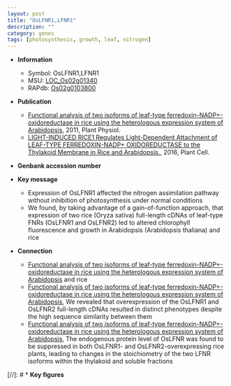 ```yaml
---
layout: post
title: "OsLFNR1,LFNR1"
description: ""
category: genes
tags: [photosynthesis, growth, leaf, nitrogen]
---
```


* **Information**  
    + Symbol: OsLFNR1,LFNR1  
    + MSU: [LOC_Os02g01340](http://rice.plantbiology.msu.edu/cgi-bin/ORF_infopage.cgi?orf=LOC_Os02g01340)  
    + RAPdb: [Os02g0103800](http://rapdb.dna.affrc.go.jp/viewer/gbrowse_details/irgsp1?name=Os02g0103800)  

* **Publication**  
    + [Functional analysis of two isoforms of leaf-type ferredoxin-NADP+-oxidoreductase in rice using the heterologous expression system of Arabidopsis](http://www.ncbi.nlm.nih.gov/pubmed?term=Functional+analysis+of+two+isoforms+of+leaf-type+ferredoxin-NADP+-oxidoreductase+in+rice+using+the+heterologous+expression+system+of+Arabidopsis%5BTitle%5D), 2011, Plant Physiol.
    + [LIGHT-INDUCED RICE1 Regulates Light-Dependent Attachment of LEAF-TYPE FERREDOXIN-NADP+ OXIDOREDUCTASE to the Thylakoid Membrane in Rice and Arabidopsis.](http://www.ncbi.nlm.nih.gov/pubmed?term=LIGHT-INDUCED+RICE1+Regulates+Light-Dependent+Attachment+of+LEAF-TYPE+FERREDOXIN-NADP++OXIDOREDUCTASE+to+the+Thylakoid+Membrane+in+Rice+and+Arabidopsis.%5BTitle%5D), 2016, Plant Cell.

* **Genbank accession number**  

* **Key message**  
    + Expression of OsLFNR1 affected the nitrogen assimilation pathway without inhibition of photosynthesis under normal conditions
    + We found, by taking advantage of a gain-of-function approach, that expression of two rice (Oryza sativa) full-length cDNAs of leaf-type FNRs (OsLFNR1 and OsLFNR2) led to altered chlorophyll fluorescence and growth in Arabidopsis (Arabidopsis thaliana) and rice

* **Connection**  
    + [Functional analysis of two isoforms of leaf-type ferredoxin-NADP+-oxidoreductase in rice using the heterologous expression system of Arabidopsis](Arabidopsis+thaliana) and rice
    + [Functional analysis of two isoforms of leaf-type ferredoxin-NADP+-oxidoreductase in rice using the heterologous expression system of Arabidopsis](http://www.ncbi.nlm.nih.gov/pubmed?term=Functional+analysis+of+two+isoforms+of+leaf-type+ferredoxin-NADP+-oxidoreductase+in+rice+using+the+heterologous+expression+system+of+Arabidopsis%5BTitle%5D), We revealed that overexpression of the OsLFNR1 and OsLFNR2 full-length cDNAs resulted in distinct phenotypes despite the high sequence similarity between them
    + [Functional analysis of two isoforms of leaf-type ferredoxin-NADP+-oxidoreductase in rice using the heterologous expression system of Arabidopsis](http://www.ncbi.nlm.nih.gov/pubmed?term=Functional+analysis+of+two+isoforms+of+leaf-type+ferredoxin-NADP+-oxidoreductase+in+rice+using+the+heterologous+expression+system+of+Arabidopsis%5BTitle%5D), The endogenous protein level of OsLFNR was found to be suppressed in both OsLFNR1- and OsLFNR2-overexpressing rice plants, leading to changes in the stoichiometry of the two LFNR isoforms within the thylakoid and soluble fractions

[//]: # * **Key figures**  


